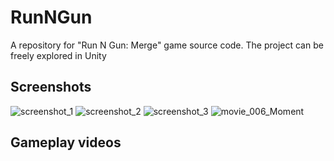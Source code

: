 # RunNGun
A repository for "Run N Gun: Merge" game source code. The project can be freely explored in Unity

## Screenshots
![screenshot_1](https://user-images.githubusercontent.com/129124150/230691985-505cc6eb-416c-403a-bf8d-4c82c1d757bc.jpg)
![screenshot_2](https://user-images.githubusercontent.com/129124150/230692238-ef5a2bc5-6f06-4bbe-a8f6-1ac830320a40.jpg)
![screenshot_3](https://user-images.githubusercontent.com/129124150/230692400-86410413-3e65-41a9-a762-e3f29905fc7e.jpg)
![movie_006_Moment](https://user-images.githubusercontent.com/129124150/230692501-80242955-8ca1-426a-b4e5-826d889ce9f0.jpg)

## Gameplay videos
